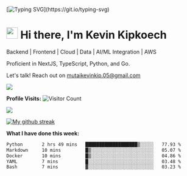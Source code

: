 
[![Typing SVG](https://readme-typing-svg.herokuapp.com?font=Courier+new&color=%23808080&size=40&width=800&duration=6969&lines=Welcome+to+my+profile!)](https://git.io/typing-svg)
# <img src="https://raw.githubusercontent.com/iampavangandhi/iampavangandhi/master/gifs/Hi.gif" width="30px"> Hi there, I'm Kevin Kipkoech

Backend | Frontend | Cloud | Data | AI/ML Integration | AWS

Proficient in NextJS, TypeScript, Python, and Go. 

Let's talk! Reach out on mutaikevinkip.05@gmail.com 

[![](https://img.shields.io/badge/linkedin-%230077B5.svg?style=for-the-badge&logo=linkedin)](https://www.linkedin.com/in/kevin-kipkoech-651a15108)


**Profile Visits:**
![Visitor Count](https://profile-counter.glitch.me/KevinKipkoechMutai/count.svg)

<img src="https://github-readme-stats.vercel.app/api/top-langs?username=KevinKipkoechMutai&layout=compact&theme=blue-green"/>

[![My github streak](https://github-readme-streak-stats.herokuapp.com/?user=KevinKipkoechMutai&theme=blue-green)](https://github.com/KevinKIpkoechMutai/github-readme-streak-stats)


**What I have done this week:**
<!--START_SECTION:waka-->

```txt
Python       2 hrs 49 mins   ███████████████████▒░░░░░   77.93 %
Markdown     10 mins         █▒░░░░░░░░░░░░░░░░░░░░░░░   05.07 %
Docker       10 mins         █▒░░░░░░░░░░░░░░░░░░░░░░░   04.86 %
YAML         7 mins          █░░░░░░░░░░░░░░░░░░░░░░░░   03.48 %
Bash         7 mins          ▓░░░░░░░░░░░░░░░░░░░░░░░░   03.23 %
```

<!--END_SECTION:waka-->

